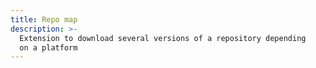 ```yaml
---
title: Repo map
description: >-
  Extension to download several versions of a repository depending
  on a platform
---
```


